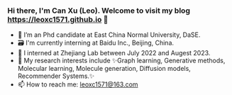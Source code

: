 ### Hi there, I'm Can Xu (Leo). Welcome to visit my blog <https://leoxc1571.github.io> 👋

- 🔭 I’m an Phd candidate at East China Normal University, DaSE.
- 🗃️ I'm currently interning at Baidu Inc., Beijing, China.
- 🌱 I interned at Zhejiang Lab between July 2022 and Augest 2023.
- 🤔 My research interests include ✨Graph learning, Generative methods, Molecular learning, Molecule generation, Diffusion models, Recommender Systems.✨
- 📫 How to reach me: leoxc1571@163.com

<!--
**LEOXC1571/LEOXC1571** is a ✨ _special_ ✨ repository because its `README.md` (this file) appears on your GitHub profile.

Here are some ideas to get you started:

- 🔭 I’m currently working on ...
- 🌱 I’m currently learning ...
- 👯 I’m looking to collaborate on ...
- 🤔 I’m looking for help with ...
- 💬 Ask me about ...
- 📫 How to reach me: ...
- 😄 Pronouns: ...
- ⚡ Fun fact: ...
-->
